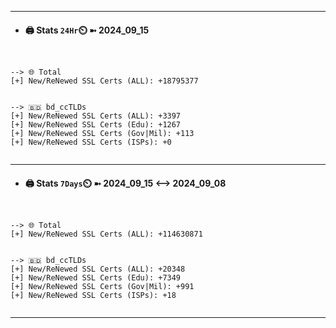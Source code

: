 

---
- #### 🖨️ **Stats** `24Hr`⏲️ ➼ 2024_09_15
```console


--> 🌐 Total
[+] New/ReNewed SSL Certs (ALL): +18795377


--> 🇧🇩 bd_ccTLDs
[+] New/ReNewed SSL Certs (ALL): +3397
[+] New/ReNewed SSL Certs (Edu): +1267
[+] New/ReNewed SSL Certs (Gov|Mil): +113
[+] New/ReNewed SSL Certs (ISPs): +0


```

---
- #### 🖨️ **Stats** `7Days`⏲️ ➼ 2024_09_15 <--> 2024_09_08
```console


--> 🌐 Total
[+] New/ReNewed SSL Certs (ALL): +114630871


--> 🇧🇩 bd_ccTLDs
[+] New/ReNewed SSL Certs (ALL): +20348
[+] New/ReNewed SSL Certs (Edu): +7349
[+] New/ReNewed SSL Certs (Gov|Mil): +991
[+] New/ReNewed SSL Certs (ISPs): +18


```

---

